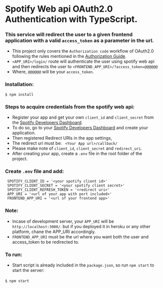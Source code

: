 # Spotify Web api OAuth2.0 Authentication with TypeScript.
### This service will redirect the user to a given frontend application with a valid ```access_token``` as a parameter in the url.
- This project only covers the ```Authorization code``` workflow of OAuth2.0 following the rules mentioned in the [Authorization Guide](https://developer.spotify.com/documentation/general/guides/authorization-guide/).
- ```<APP_URI>/login/``` route will authenticate the user using spotify web api and then redirects the user to ```<FRONTEND_APP_URI>/?access_token=@@@@@@```
- Where, ```@@@@@@``` will be your ```access_token```.

### Installation:
    $ npm install

### Steps to acquire credentials from the spotify web api:
- Register your app and get your own ```client_id``` and ```client_secret``` from the [Spotify Developers Dashboard](https://developer.spotify.com/dashboard/login).
- To do so, go to your [Spotify Developers Dashboard](https://developer.spotify.com/dashboard/login) and create your application.
- Then registered Redirect URIs in the app settings,
- The redirect uri must be:
``` <Your App url>/callback/```
- Please make note of ```client_id```, ```client_secret``` and ```redirect_uri```.
- After creating your app, create a ```.env``` file in the root folder of the project.

### Create ```.env``` file and add:
     SPOTIFY_CLIENT_ID = '<your spotify client id>'
     SPOTIFY_CLIENT_SECRET = '<your spotify client secret>'
     SPOTIFY_CLIENT_REFRESH_TOKEN = '<redirect uri>'
     APP_URI = '<url of your app with port included>'
     FRONTEND_APP_URI = '<url of your frontend app>'
     
### Note: 
- Incase of development server, your ```APP_URI``` will be ```http://localhost:3000/```. but if you deployed it in heroku or any other platform, chane the APP_URI accordingly.
- ```FRONTEND_APP_URI``` must be the url where you want both the user and access_token to be redirected to.

### To run:
- Start script is already included in the ```package.json```, so run ```npm start``` to start the server:
####
    $ npm start

    
